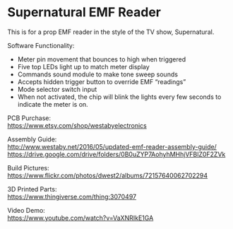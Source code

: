 # Supernatural EMF Reader
This is for a prop EMF reader in the style of the TV show, Supernatural.

Software Functionality:
- Meter pin movement that bounces to high when triggered
- Five top LEDs light up to match meter display
- Commands sound module to make tone sweep sounds
- Accepts hidden trigger button to override EMF “readings”
- Mode selector switch input
- When not activated, the chip will blink the lights every few seconds to indicate the meter is on.

PCB Purchase:               
https://www.etsy.com/shop/westabyelectronics

Assembly Guide:            
http://www.westaby.net/2016/05/updated-emf-reader-assembly-guide/
https://drive.google.com/drive/folders/0B0uZYP7AohyhMHhjVFBlZ0F2ZVk

Build Pictures:             
https://www.flickr.com/photos/dwest2/albums/72157640062702294

3D Printed Parts:             
https://www.thingiverse.com/thing:3070497

Video Demo:          
https://www.youtube.com/watch?v=VaXNRIkE1GA
